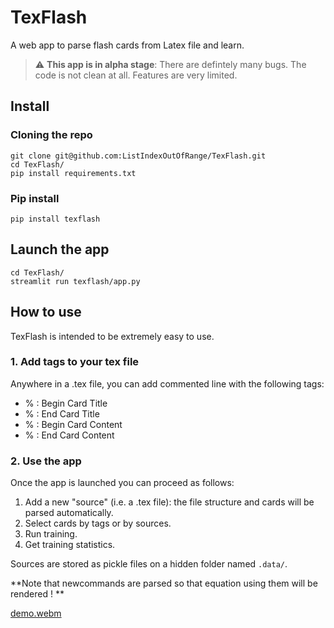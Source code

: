 # TexFlash

A web app to parse flash cards from Latex file and learn. 

> :warning: **This app is in alpha stage**: There are defintely many bugs. The code is not clean at all. Features are very limited.


<!-- ------------------------------------------------------------------------------------------ -->

## Install

### Cloning the repo

```
git clone git@github.com:ListIndexOutOfRange/TexFlash.git
cd TexFlash/
pip install requirements.txt
```


### Pip install

```
pip install texflash
```

<!-- ------------------------------------------------------------------------------------------ -->

## Launch the app

```
cd TexFlash/
streamlit run texflash/app.py 
```

<!-- ------------------------------------------------------------------------------------------ -->

## How to use

TexFlash is intended to be extremely easy to use.


### 1. Add tags to your tex file

Anywhere in a .tex file, you can add commented line with the following tags:

- % <BCT>: Begin Card Title
- % <ECT>: End Card Title
- % <BCC>: Begin Card Content
- % <ECC>: End Card Content


### 2. Use the app

Once the app is launched you can proceed as follows:

1. Add a new "source" (i.e. a .tex file): the file structure and cards will be parsed automatically.
2. Select cards by tags or by sources.
3. Run training.
4. Get training statistics. 


Sources are stored as pickle files on a hidden folder named `.data/`.

**Note that newcommands are parsed so that equation using them will be rendered ! ** 


[demo.webm](https://user-images.githubusercontent.com/49729757/213248066-690a1d8d-4141-4857-9327-a3241931d2cb.webm)

